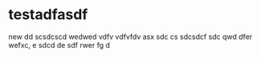 # testadfasdf
new
dd
scsdcscd
wedwed
vdfv
vdfvfdv
asx
sdc
cs
sdcsdcf
sdc
qwd
dfer
wefxc,
e
sdcd de
sdf
rwer
fg
d
